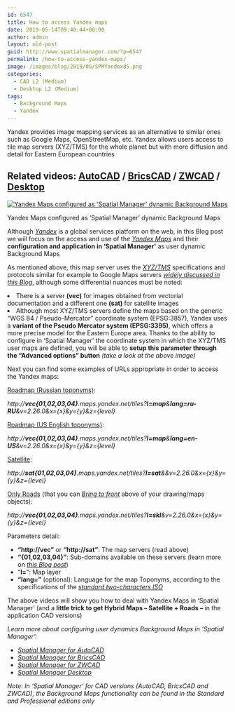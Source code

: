 ```yaml
---
id: 6547
title: How to access Yandex maps
date: 2019-05-14T09:40:44+00:00
author: admin
layout: old-post
guid: http://www.spatialmanager.com/?p=6547
permalink: /how-to-access-yandex-maps/
image: /images/blog/2019/05/SPMYandex85.png
categories:
  - CAD L2 (Medium)
  - Desktop L2 (Medium)
tags:
  - Background Maps
  - Yandex
---
```

<p>
  Yandex provides image mapping services as an alternative to similar ones such as Google Maps, OpenStreetMap, etc. Yandex allows users access to tile map servers (XYZ/TMS) for the whole planet but with more diffusion and detail for Eastern European countries
</p>

<p>
  <!--more-->
</p>

<h2>
  Related videos: <a href="https://youtu.be/z6bZ60zfUZo?rel=0" target="_blank" rel="nofollow"><span><span>AutoCAD</span></span></a> / <a href="https://youtu.be/3ZcfbU8wflQ?rel=0" target="_blank" rel="nofollow"><span><span>BricsCAD</span></span></a> / <a href="https://youtu.be/mtOSbhEryAg?rel=0" target="_blank" rel="nofollow"><span><span>ZWCAD</span></span></a> / <span><a href="https://youtu.be/jbu-j8AHMls?rel=0" target="_blank" rel="nofollow">Desktop</a></span>
</h2>

<div>
  <a href="/images/blog/2019/05/SPMYandexMaps.png" target="_blank" rel="nofollow"><img src="/images/blog/2019/05/SPMYandexMaps-1024x550.png" alt="Yandex Maps configured as 'Spatial Manager' dynamic Background Maps" width="625" height="336" srcset="/images/blog/2019/05/SPMYandexMaps-1024x550.png 1024w, /images/blog/2019/05/SPMYandexMaps-300x161.png 300w, /images/blog/2019/05/SPMYandexMaps-768x413.png 768w, /images/blog/2019/05/SPMYandexMaps-624x335.png 624w" sizes="(max-width: 625px) 100vw, 625px" /></a>
  
  <p>
    Yandex Maps configured as &#8216;Spatial Manager&#8217; dynamic Background Maps
  </p>
</div>

<p>
  Although <a href="https://yandex.com/" target="_blank" rel="nofollow"><span><em>Yandex</em></span></a> is a global services platform on the web, in this Blog post we will focus on the access and use of the <span><em><a href="https://tech.yandex.com/maps/" target="_blank" rel="nofollow">Yandex Maps</a></em></span> and their <strong>configuration and application in &#8216;Spatial Manager&#8217;</strong> as user dynamic Background Maps
</p>

<p>
  As mentioned above, this map server uses the <span><em><a href="https://en.wikipedia.org/wiki/Tile_Map_Service" target="_blank" rel="nofollow">XYZ/TMS</a></em></span> specifications and protocols similar for example to Google Maps servers <a href="http://www.spatialmanager.com/tag/google-maps/" target="_blank" rel="nofollow"><span><em>widely discussed in this Blog</em></span></a>, although some differential nuances must be noted:
</p>

<li>
  There is a server <strong>(vec)</strong> for images obtained from vectorial documentation and a different one <strong>(sat)</strong> for satellite images
</li>
<li>
  Although most XYZ/TMS servers define the maps based on the generic &#8220;WGS 84 / Pseudo-Mercator&#8221; coordinate system (EPSG:3857), Yandex uses a <strong>variant of the Pseudo Mercator system (EPSG:3395)</strong>, which offers a more precise model for the Eastern Europe area. Thanks to the ability to configure in &#8216;Spatial Manager&#8217; the coordinate system in which the XYZ/TMS user maps are defined, you will be able to <strong>setup this parameter through the &#8220;Advanced options&#8221; button</strong><em> (take a look at the above image)</em>
</li>

<p>
  Next you can find some examples of URLs appropriate in order to access the Yandex maps:
</p>

<u>Roadmap (Russian toponyms)</u>:

_http://<span><strong>vec{01,02,03,04}</strong></span>.maps.yandex.net/tiles?**<span>l=map</span>**<span>&</span><span><strong><strong>lang=ru-RU</strong></strong></span>&v=2.26.0&x={x}&y={y}&z={level}_

<u>Roadmap (US English toponyms)</u>:

_http://<span><strong>vec{01,02,03,04}</strong></span>.maps.yandex.net/tiles?**<span>l=map</span>**<span>&</span><span><strong><strong>lang=en-US</strong></strong></span>&v=2.26.0&x={x}&y={y}&z={level}_

<u>Satellite</u>:

_http://<span><strong>sat{01,02,03,04}</strong></span>.maps.yandex.net/tiles?**<span>l=sat</span>**<span>&</span>&v=2.26.0&x={x}&y={y}&z={level}_

<u>Only Roads</u> (that you can <span><em><a href="http://www.spatialmanager.com/bring-background-maps-to-front/" target="_blank" rel="nofollow">Bring to front</a></em></span> above of your drawing/maps objects):

_http://<span><strong>vec{01,02,03,04}</strong></span>.maps.yandex.net/tiles?**<span>l=skl</span>**<span>&</span>v=2.26.0&x={x}&y={y}&z={level}_

Parameters detail:

  * **&#8220;http://vec&#8221;** or **&#8220;http://sat&#8221;**: The map servers (read above)
  * **&#8220;{01,02,03,04}&#8221;**: Sub-domains available on these servers (learn more on <span><em><a href="http://www.spatialmanager.com/map_servers_sub-domains/" target="_blank" rel="nofollow">this Blog post</a></em></span>)
  * &#8220;**l=**&#8220;: Map layer
  * **&#8220;lang=&#8221;** (optional): Language for the map Toponyms, according to the specifications of the <span><em><a href="https://en.wikipedia.org/wiki/List_of_ISO_639-1_codes" target="_blank" rel="nofollow">standard two-characters ISO</a></em></span>

The above videos will show you how to deal with Yandex Maps in &#8216;Spatial Manager&#8217; (and a **little trick to get Hybrid Maps &#8211; Satellite + Roads &#8211;** in the application CAD versions)

<p>
  <em>Learn more about configuring user dynamics Background Maps in ‘Spatial Manager’:</em>
</p>

<ul>
  <li>
    <span><a href="http://wiki.spatialmanager.com/index.php/Spatial_Manager%E2%84%A2_for_AutoCAD_-_FAQs:_Background_Maps_(%22Standard%22_and_%22Professional%22_editions_only)#Can_I_configure_my_own_Web_Map_Services.3F" target="_blank" rel="nofollow"><span><em>Spatial Manager for AutoCAD</em></span></a></span>
  </li>
  <li>
    <span><span><a href="http://wiki.spatialmanager.com/index.php/Spatial_Manager%E2%84%A2_for_BricsCAD_-_FAQs:_Background_Maps_(%22Standard%22_and_%22Professional%22_editions_only)#Can_I_configure_my_own_Web_Map_Services.3F" target="_blank" rel="nofollow"><span><em>Spatial Manager for BricsCAD</em></span></a></span></span>
  </li>
  <li>
    <span><span><a href="http://wiki.spatialmanager.com/index.php/Spatial_Manager%E2%84%A2_for_ZWCAD_-_FAQs:_Background_Maps_(%22Standard%22_and_%22Professional%22_editions_only)#Can_I_configure_my_own_Web_Map_Services.3F" target="_blank" rel="nofollow"><span><em>Spatial Manager for ZWCAD</em></span></a></span></span>
  </li>
  <li>
    <span><em><a href="http://wiki.spatialmanager.com/index.php/Spatial_Manager_Desktop%E2%84%A2_-_FAQs:_Background_Maps#Can_I_configure_my_own_Web_Map_Services.3F" target="_blank" rel="nofollow">Spatial Manager Desktop</a></em></span>
  </li>
</ul>

<p>
  <em>Note: In &#8216;Spatial Manager&#8217; for CAD versions (AutoCAD, BricsCAD and ZWCAD), the Background Maps functionality can be found in the Standard and Professional editions only</em>
</p>
